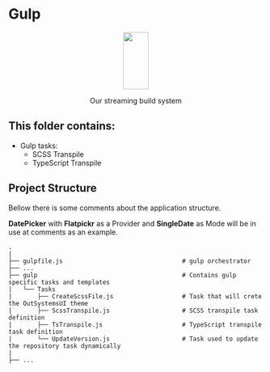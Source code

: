 # Gulp

<p align="center">
  <a href="https://gulpjs.com">
    <img height="113" width="50" src="https://raw.githubusercontent.com/gulpjs/artwork/master/gulp-2x.png">
  </a>
  <p align="center">Our streaming build system</p>
</p>


## This folder contains:

<ul>
    <li>
        Gulp tasks:
            <ul>
                <li>SCSS Transpile</li>
                <li>TypeScript Transpile</li>
            </ul>
    </li>
</ul>

## Project Structure

Bellow there is some comments about the application structure.

<strong>DatePicker</strong> with <strong>Flatpickr</strong> as a Provider and <strong>SingleDate</strong> as Mode will be in use at comments as an example.

    .
    |
    ├── gulpfile.js                                 # gulp orchestrator
    ├── ...
    ├── gulp                                        # Contains gulp specific tasks and templates
    |   └── Tasks
    |       ├── CreateScssFile.js                   # Task that will crete the OutSystemsUI theme
    |       ├── ScssTranspile.js                    # SCSS transpile task definition
    |       ├── TsTranspile.js                      # TypeScript transpile task definition
    |       └── UpdateVersion.js                    # Task used to update the repository task dynamically
    |    
    ├── ...

